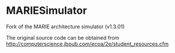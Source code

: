# MARIESimulator
Fork of the MARIE architecture simulator (v1.3.01)

The original source code can be obtained from <http://computerscience.jbpub.com/ecoa/2e/student_resources.cfm>

